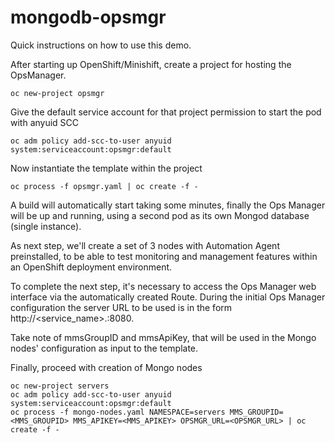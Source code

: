 # mongodb-opsmgr

Quick instructions on how to use this demo.

After starting up OpenShift/Minishift, create a project for hosting the OpsManager.

```
oc new-project opsmgr
```

Give the default service account for that project permission to start the pod with anyuid SCC

```
oc adm policy add-scc-to-user anyuid system:serviceaccount:opsmgr:default
```
    
Now instantiate the template within the project

```
oc process -f opsmgr.yaml | oc create -f -
```

A build will automatically start taking some minutes, finally the Ops Manager will be up and running, using a second pod as its own Mongod database (single instance).

As next step, we'll create a set of 3 nodes with Automation Agent preinstalled, to be able to test monitoring and management features within an OpenShift deployment environment.

To complete the next step, it's necessary to access the Ops Manager web interface via the automatically created Route. During the initial Ops Manager configuration the server URL to be used is in the form http://<service_name>.<namespace>:8080. 
    
Take note of mmsGroupID and mmsApiKey, that will be used in the Mongo nodes' configuration as input to the template.

Finally, proceed with creation of Mongo nodes

```
oc new-project servers
oc adm policy add-scc-to-user anyuid system:serviceaccount:opsmgr:default
oc process -f mongo-nodes.yaml NAMESPACE=servers MMS_GROUPID=<MMS_GROUPID> MMS_APIKEY=<MMS_APIKEY> OPSMGR_URL=<OPSMGR_URL> | oc create -f -
```
